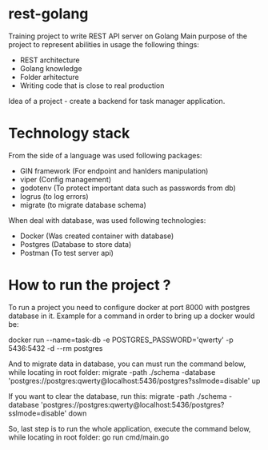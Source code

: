 # rest-golang
Training project to write REST API server on Golang
Main purpose of the project to represent abilities in usage the following things:
- REST architecture
- Golang knowledge
- Folder arhitecture
- Writing code that is close to real production

Idea of a project - create a backend for task manager application.

# Technology stack
From the side of a language was used following packages:
- GIN framework (For endpoint and hanlders manipulation)
- viper (Config management)
- godotenv (To protect important data such as passwords from db)
- logrus (to log errors)
- migrate (to migrate database schema)

When deal with database, was used following technologies:
- Docker (Was created container with database)
- Postgres (Database to store data)
- Postman (To test server api)

# How to run the project ?
To run a project you need to configure docker at port 8000
with postgres database in it.
Example for a command in order to bring up a docker would be:

docker run --name=task-db -e POSTGRES_PASSWORD='qwerty' -p 5436:5432 -d --rm postgres

And to migrate data in database, you can must run the command below, while locating in root folder:
migrate -path ./schema -database 'postgres://postgres:qwerty@localhost:5436/postgres?sslmode=disable' up

If you want to clear the database, run this:
migrate -path ./schema -database 'postgres://postgres:qwerty@localhost:5436/postgres?sslmode=disable' down

So, last step is to run the whole application, execute the command below, while locating in root folder:
go run cmd/main.go 
